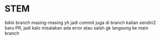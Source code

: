 # STEM

bikin branch masing-masing yh jadi commit juga di branch kalian sendiri2 baru PR, jadi kalo misalakan ada error atau salah gk langsung ke main branch
